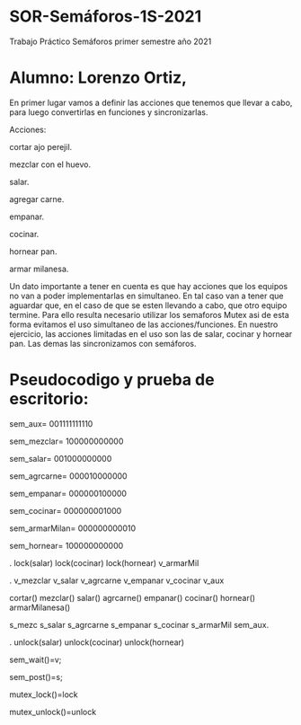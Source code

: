 # SOR-Semáforos-1S-2021
Trabajo Práctico Semáforos primer semestre año 2021

# Alumno: Lorenzo Ortiz,

En primer lugar vamos a definir las acciones que tenemos que llevar a cabo, para luego convertirlas en funciones y sincronizarlas.

Acciones:

cortar ajo perejil.

mezclar con el huevo.

salar.

agregar carne.

empanar.

cocinar.

hornear pan.

armar milanesa.

Un dato importante a tener en cuenta es que hay acciones que los equipos no van a poder implementarlas en simultaneo.
En tal caso van a tener que aguardar que, en el caso de que se esten llevando a cabo, que otro equipo termine.
Para ello resulta necesario utilizar los semaforos Mutex asi de esta forma evitamos el uso simultaneo de las acciones/funciones.
En nuestro ejercicio, las acciones limitadas en el uso son las de salar, cocinar y hornear pan.
Las demas las sincronizamos con semáforos.

# Pseudocodigo y prueba de escritorio:

sem_aux=    	          001111111110

sem_mezclar=	          100000000000

sem_salar=	            001000000000

sem_agrcarne=	          000010000000

sem_empanar=	          000000100000

sem_cocinar=	          000000001000

sem_armarMilan=	        000000000010

sem_hornear=	          100000000000



.                             lock(salar)		   	         lock(cocinar)	  lock(hornear)     v_armarMil

.             v_mezclar        v_salar      v_agrcarne      v_empanar	  v_cocinar                           v_aux

cortar()      mezclar()         salar()      agrcarne()      empanar()   cocinar()          hornear()       armarMilanesa()

s_mezc        s_salar         s_agrcarne    s_empanar       s_cocinar    s_armarMil         sem_aux.     

.		         unlock(salar)			                                  unlock(cocinar)   unlock(hornear)


sem_wait()=v;

sem_post()=s; 

mutex_lock()=lock

mutex_unlock()=unlock 
